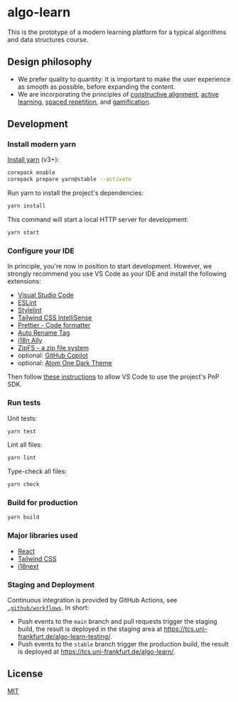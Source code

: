# algo-learn

This is the prototype of a modern learning platform for a typical algorithms and data structures course.

## Design philosophy

- We prefer quality to quantity: It is important to make the user experience as smooth as possible, before expanding the content.
- We are incorporating the principles of [constructive alignment](https://en.wikipedia.org/wiki/Constructive_alignment), [active learning](https://en.wikipedia.org/wiki/Active_learning), [spaced repetition](https://en.wikipedia.org/wiki/Spaced_repetition), and [gamification](https://en.wikipedia.org/wiki/Gamification_of_learning).

## Development

### Install modern yarn

[Install yarn](https://yarnpkg.com/getting-started/install) (v3+):

```bash
corepack enable
corepack prepare yarn@stable --activate
```

Run yarn to install the project's dependencies:

```bash
yarn install
```

This command will start a local HTTP server for development:

```bash
yarn start
```

### Configure your IDE

In principle, you're now in position to start development. However, we strongly recommend you use VS Code as your IDE and install the following extensions:

- [Visual Studio Code](https://code.visualstudio.com/)
- [ESLint](https://marketplace.visualstudio.com/items?itemName=dbaeumer.vscode-eslint)
- [Stylelint](https://marketplace.visualstudio.com/items?itemName=stylelint.vscode-stylelint)
- [Tailwind CSS IntelliSense](https://marketplace.visualstudio.com/items?itemName=bradlc.vscode-tailwindcss)
- [Prettier - Code formatter](https://marketplace.visualstudio.com/items?itemName=esbenp.prettier-vscode)
- [Auto Rename Tag](https://marketplace.visualstudio.com/items?itemName=formulahendry.auto-rename-tag)
- [i18n Ally](https://marketplace.visualstudio.com/items?itemName=Lokalise.i18n-ally)
- [ZipFS - a zip file system](https://marketplace.visualstudio.com/items?itemName=arcanis.vscode-zipfs)
- optional: [GitHub Copilot](https://marketplace.visualstudio.com/items?itemName=GitHub.copilot)
- optional: [Atom One Dark Theme](https://marketplace.visualstudio.com/items?itemName=akamud.vscode-theme-onedark)

Then follow [these instructions](https://yarnpkg.com/getting-started/editor-sdks#vscode) to allow VS Code to use the project's PnP SDK.

### Run tests

Unit tests:

```bash
yarn test
```

Lint all files:

```bash
yarn lint
```

Type-check all files:

```bash
yarn check
```

### Build for production

```bash
yarn build
```

### Major libraries used

- [React](https://reactjs.org/)
- [Tailwind CSS](https://tailwindcss.com/)
- [i18next](https://www.i18next.com/)

### Staging and Deployment

Continuous integration is provided by GitHub Actions, see [`.github/workflows`](.github/workflows). In short:

- Push events to the `main` branch and pull requests trigger the staging build, the result is deployed in the staging area at <https://tcs.uni-frankfurt.de/algo-learn-testing/>.
- Push events to the `stable` branch trigger the production build, the result is deployed at <https://tcs.uni-frankfurt.de/algo-learn/>.

## License

[MIT](LICENSE)
